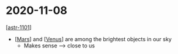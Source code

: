 # 2020-11-08

[[astr-1101]]

- [[Mars]] and [[Venus]] are among the brightest objects in our sky
  - Makes sense --> close to us

[//begin]: # "Autogenerated link references for markdown compatibility"
[astr-1101]: astr-1101 "ASTR 1101 - Intro to the Solar System"
[Mars]: mars "Mars ♂"
[Venus]: venus "Venus ♀"
[//end]: # "Autogenerated link references"
